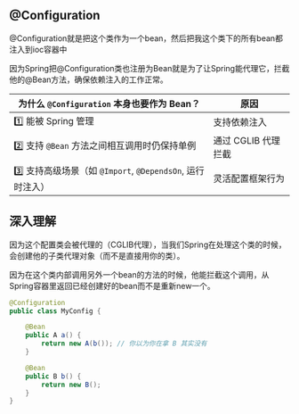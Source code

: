 ## @Configuration

@Configuration就是把这个类作为一个bean，然后把我这个类下的所有bean都注入到ioc容器中



因为Spring把@Configuration类也注册为Bean就是为了让Spring能代理它，拦截他的@Bean方法，确保依赖注入的工作正常。

| 为什么 `@Configuration` 本身也要作为 Bean？              | 原因                |
| -------------------------------------------------------- | ------------------- |
| 1️⃣ 能被 Spring 管理                                       | 支持依赖注入        |
| 2️⃣ 支持 `@Bean` 方法之间相互调用时仍保持单例              | 通过 CGLIB 代理拦截 |
| 3️⃣ 支持高级场景（如 `@Import`, `@DependsOn`, 运行时注入） | 灵活配置框架行为    |

## 深入理解

因为这个配置类会被代理的（CGLIB代理），当我们Spring在处理这个类的时候，会创建他的子类代理对象（而不是直接用你的类）。

因为在这个类内部调用另外一个bean的方法的时候，他能拦截这个调用，从Spring容器里返回已经创建好的bean而不是重新new一个。

~~~java
@Configuration
public class MyConfig {

    @Bean
    public A a() {
        return new A(b()); // 你以为你在拿 B 其实没有
    }

    @Bean
    public B b() {
        return new B();
    }
}

~~~

